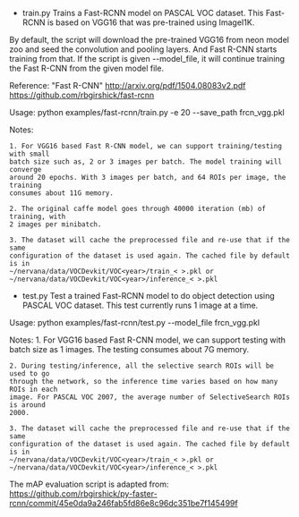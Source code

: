 * train.py
Trains a Fast-RCNN model on PASCAL VOC dataset.
This Fast-RCNN is based on VGG16 that was pre-trained using ImageI1K.

By default, the script will download the pre-trained VGG16 from neon model zoo and seed the convolution and pooling layers. And Fast R-CNN starts training from that. If the script is given --model_file, it will continue training the Fast R-CNN from the given model file.

Reference:
    "Fast R-CNN"
    http://arxiv.org/pdf/1504.08083v2.pdf
    https://github.com/rbgirshick/fast-rcnn

Usage:
    python examples/fast-rcnn/train.py -e 20 --save_path frcn_vgg.pkl

Notes:

    1. For VGG16 based Fast R-CNN model, we can support training/testing with small
    batch size such as, 2 or 3 images per batch. The model training will converge
    around 20 epochs. With 3 images per batch, and 64 ROIs per image, the training
    consumes about 11G memory.

    2. The original caffe model goes through 40000 iteration (mb) of training, with
    2 images per minibatch.

    3. The dataset will cache the preprocessed file and re-use that if the same
    configuration of the dataset is used again. The cached file by default is in
    ~/nervana/data/VOCDevkit/VOC<year>/train_< >.pkl or
    ~/nervana/data/VOCDevkit/VOC<year>/inference_< >.pkl
    

* test.py
Test a trained Fast-RCNN model to do object detection using PASCAL VOC dataset.
This test currently runs 1 image at a time.

Usage:
    python examples/fast-rcnn/test.py --model_file frcn_vgg.pkl

Notes:
    1. For VGG16 based Fast R-CNN model, we can support testing with batch size as 1
    images. The testing consumes about 7G memory.

    2. During testing/inference, all the selective search ROIs will be used to go
    through the network, so the inference time varies based on how many ROIs in each
    image. For PASCAL VOC 2007, the average number of SelectiveSearch ROIs is around
    2000.

    3. The dataset will cache the preprocessed file and re-use that if the same
    configuration of the dataset is used again. The cached file by default is in
    ~/nervana/data/VOCDevkit/VOC<year>/train_< >.pkl or
    ~/nervana/data/VOCDevkit/VOC<year>/inference_< >.pkl

The mAP evaluation script is adapted from:
https://github.com/rbgirshick/py-faster-rcnn/commit/45e0da9a246fab5fd86e8c96dc351be7f145499f
